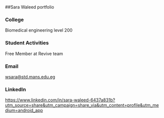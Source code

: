 ##Sara Waleed 
portfolio 
### College 
Biomedical engineering level 200
### Student Activities 
Free Member at Revive team
### Email 
wsara@std.mans.edu.eg 
### LinkedIn 
https://www.linkedin.com/in/sara-waleed-6437a831b?utm_source=share&utm_campaign=share_via&utm_content=profile&utm_medium=android_app
